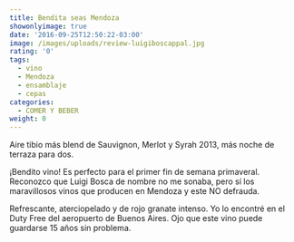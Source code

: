 ```yaml
---
title: Bendita seas Mendoza
showonlyimage: true
date: '2016-09-25T12:50:22-03:00'
image: /images/uploads/review-luigiboscappal.jpg
rating: '0'
tags:
  - vino
  - Mendoza
  - ensamblaje
  - cepas
categories:
  - COMER Y BEBER
weight: 0
---
```

Aire tibio más blend de Sauvignon, Merlot y Syrah 2013, más noche de terraza para dos. 

 <!--more-->

¡Bendito vino! Es perfecto para el primer fin de semana primaveral. Reconozco que Luigi Bosca de nombre no me sonaba, pero sí los maravillosos vinos que producen en Mendoza y este NO defrauda. 

Refrescante, aterciopelado y de rojo granate intenso. Yo lo encontré en el Duty Free del aeropuerto de Buenos Aires. Ojo que este vino puede guardarse 15 años sin problema.
